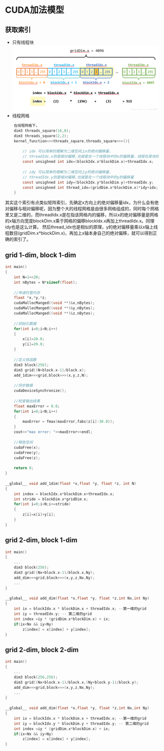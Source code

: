 # CUDA加法模型
## 获取索引

- 只有线程块
  ![image](https://raw.githubusercontent.com/liurio/deep_learning/master/img/gpu-threadIdx.png)
- 线程网格
```c
    在线程网格下，
    dim3 threads_square(16,8);
    dim3 threads_square(2,2);
    kernel_function<<<threads_square,threads_square>>>(){

        // idx 可以简单的理解为二维空间上x的绝对偏移量， 
        // threadIdx.x则是相对偏移,也就是在一个线程块中的x的偏移量，线程在某块的第几个位置
        const unsighned int idx=(blockIdx.x*blockDim.x)+threadIdx.x;

        // idy 可以简单的理解为二维空间上y的绝对偏移量， 
        // threadIdx.y则是相对偏移,也就是在一个线程块中的y的偏移量
        const unsighned int idy=(blockIdx.y*blockDim.y)+threadIdx.y;
        const unsighned int thread_idx=(gridDim.x*blockDim.x)*idy+idx;
    }
```
其实这个索引有点类似矩阵索引，先确定x方向上的绝对偏移量idx，为什么会有绝对偏移与相对偏移呢，因为整个大的线程网格是由很多网格组成的，同时每个网格里又是二维的，而threadIdx.x是在指该网格内的偏移，所以x的绝对偏移量是网格的x轴方向宽度blockDim.x乘于网格的偏移blockIdx.x再加上threadIdx.x。同理idy也是这么计算。
然后thread_idx也是相似的原理，y的绝对偏移量乘以x轴上线程数目(gridDim.x*blockDim.x)，再加上x轴本身自己的绝对偏移，就可以得到正确的索引了。

## grid 1-dim, block 1-dim

```C++
int main()
{
    int N=1<<20;
    int nBytes = N*sizeof(float);
    
    //申请托管内存
    float *x,*y,*z;
    cudaMallocManged((void **)&x,nBytes);
    cudaMallocManged((void **)&y,nBytes);
    cudaMallocManged((void **)&z,nBytes);
    
    //初始化数据
    for(int i=0;i<N;i++)
    {
        x[i]=10.0;
        y[i]=20.0;
    }
    
    //定义核函数
    dim3 block(256);
    dim3 grid((N+block.x-1)/block.x);
    add_1dim<<<grid,block>>>(x,y,z,N);
    
    //同步数据
    cudaDeviceSynchronize();
    
    //检查输出结果
    float maxError = 0.0;
	for(int i=0;i<N;i++)
	{
		maxError = fmax(maxError,fabs(z[i]-30.0));
	}
	cout<<"max error: "<<maxError<<endl;
    
    //释放空间
	cudaFree(x);
	cudaFree(y);
	cudaFree(z);
	
	return 0;
}

__global__ void add_1dim(float *x,float *y, float *z, int N)
{
    int index = blockIdx.x*blockDim.x+threadIdx.x;
    int stride = blockDim.x*gridDim.x;
    for(int i=0;i<N;i+=stride)
    {
        z[i]=x[i]+y[i];
    }
}
```

## grid 2-dim, block 1-dim

```C++
int main()
{
    ...
    dim3 block(256);
    dim3 grid((Nx+block.x-1)/block.x,Ny);
    add_dim<<<grid,block>>>(x,y,z,Nx,Ny);
    ...
}

__global__ void add_dim(float *x,float *y, float *z,int Nx,int Ny)
{
    int ix = blockIdx.x * blockDim.x + threadIdx.x; --第一维的grid
	int iy = threadIdx.y; -- 第二维的grid
    int index =iy * (gridDim.x*blockDim.x) + ix;
    if(ix<Nx && iy<Ny)
    	z[index] = x[index] + y[index];
}
```



## grid 2-dim, block 2-dim

```C++
int main()
{
    ...
    dim3 block(256,256);
    dim3 grid((Nx+block.x-1)/block.x,(Ny+block.y-1)/block.y);
    add_dim<<<grid,block>>>(x,y,z,Nx,Ny);
    ...
}

__global__ void add_dim(float *x,float *y, float *z,int Nx,int Ny)
{
    int ix = blockIdx.x * blockDim.x + threadIdx.x; --第一维的grid
	int iy = blockIdx.y * blockDim.y + threadIdx.y; -- 第二维的grid
    int index =iy * (gridDim.x*blockDim.x) + ix;
    if(ix<Nx && iy<Ny)
    	z[index] = x[index] + y[index];
}
```

